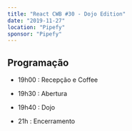 ```yaml
---
title: "React CWB #30 - Dojo Edition"
date: "2019-11-27"
location: "Pipefy"
sponsor: "Pipefy"
---
```


## Programação

- 19h00 : Recepção e Coffee

- 19h30 : Abertura

- 19h40 : Dojo

- 21h : Encerramento

